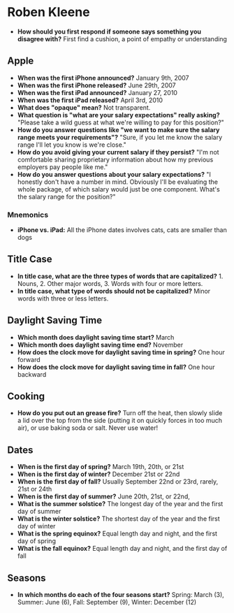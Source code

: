 # Roben Kleene

- **How should you first respond if someone says something you disagree with?** First find a cushion, a point of empathy or understanding

## Apple

- **When was the first iPhone announced?** January 9th, 2007
- **When was the first iPhone released?** June 29th, 2007
- **When was the first iPad announced?** January 27, 2010
- **When was the first iPad released?** April 3rd, 2010
- **What does "opaque" mean?** Not transparent.
- **What question is "what are your salary expectations" really asking?** "Please take a wild guess at what we're willing to pay for this position?"
- **How do you answer questions like "we want to make sure the salary range meets your requirements"?** "Sure, if you let me know the salary range I'll let you know is we're close."
- **How do you avoid giving your current salary if they persist?** "I'm not comfortable sharing proprietary information about how my previous employers pay people like me."
- **How do you answer questions about your salary expectations?** "I honestly don't have a number in mind. Obviously I'll be  evaluating the whole package, of which salary would just be one component. What's the salary range for the position?"

### Mnemonics

- **iPhone vs. iPad:** All the iPhone dates involves cats, cats are smaller than dogs

## Title Case

- **In title case, what are the three types of words that are capitalized?** 1. Nouns, 2. Other major words, 3. Words with four or more letters.
- **In title case, what type of words should not be capitalized?** Minor words with three or less letters.

## Daylight Saving Time

- **Which month does daylight saving time start?** March
- **Which month does daylight saving time end?** November
- **How does the clock move for daylight saving time in spring?** One hour forward
- **How does the clock move for daylight saving time in fall?** One hour backward

## Cooking

- **How do you put out an grease fire?** Turn off the heat, then slowly slide a lid over the top from the side (putting it on quickly forces in too much air), or use baking soda or salt. Never use water!

## Dates

- **When is the first day of spring?** March 19th, 20th, or 21st
- **When is the first day of winter?** December 21st or 22nd
- **When is the first day of fall?** Usually September 22nd or 23rd, rarely, 21st or 24th
- **When is the first day of summer?** June 20th, 21st, or 22nd, 
- **What is the summer solstice?** The longest day of the year and the first day of summer
- **What is the winter solstice?** The shortest day of the year and the first day of winter
- **What is the spring equinox?** Equal length day and night, and the first day of spring
- **What is the fall equinox?** Equal length day and night, and the first day of fall

## Seasons

- **In which months do each of the four seasons start?** Spring: March (3), Summer: June (6), Fall: September (9), Winter: December (12) 

